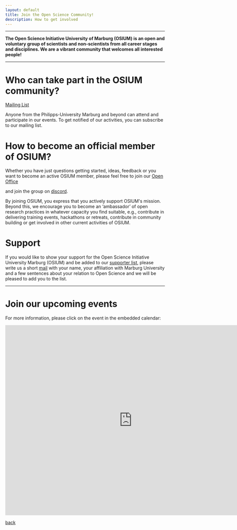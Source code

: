 ```yaml
---
layout: default
title: Join the Open Science Community!
description: How to get involved
---
```


---

<b>The Open Science Initiative University of Marburg (OSIUM) is an open and voluntary group of scientists and non-scientists from all career stages and disciplines. We are a vibrant community that welcomes all interested people!</b>


---

# Who can take part in the OSIUM community?

<a href="https://www.lists.uni-marburg.de/lists/sympa/subscribe/open-science?previous_action=info">Mailing List</a>

Anyone from the Philipps-University Marburg and beyond can attend and participate in our events. To get notified of our activities, you can subscribe to our mailing list.

# How to become an official member of OSIUM?

Whether you have just questions getting started, ideas, feedback or you want to become an active OSIUM member, please feel free to join our <a href="https://webconf.hrz.uni-marburg.de/n/rooms/q2o-bf3-vtf-u8q/join">Open Office</a>

and join the group on <a href="https://discord.gg/KDR6Xc3aRg">discord</a>.

By joining OSIUM, you express that you actively support OSIUM's mission. Beyond this, we encourage you to become an ‘ambassador’ of open research practices in whatever capacity you find suitable, e.g., contribute in delivering training events, hackathons or retreats, contribute in community building or get involved in other current activities of OSIUM.


# Support

If you would like to show your support for the Open Science Initiative University Marburg (OSIUM) and be added to our <a href="https://openscienceinitiativeuniversitymarburg.github.io/team.html">supporter list</a>, please write us a short <a href="mailto:osium.contact@gmail.com">mail</a> with your name, your affiliation with Marburg University and a few sentences about your relation to Open Science and we will be pleased to add you to the list.


---
# Join our upcoming events

For more information, please click on the event in the embedded calendar:

<iframe src="https://calendar.google.com/calendar/embed?height=600&amp;wkst=2&amp;hl=en&amp;src=osium.contact%40gmail.com&amp;ctz=Europe%2FBerlin" style="border-width:0" width="800" height="600" frameborder="0" scrolling="no"></iframe>



[back](./)
